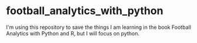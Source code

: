 # football_analytics_with_python
I'm using this repository to save the things I am learning in the book Football Analytics with Python and R, but I will focus on python.
